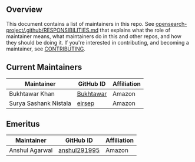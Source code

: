 ## Overview

This document contains a list of maintainers in this repo. See [opensearch-project/.github/RESPONSIBILITIES.md](https://github.com/opensearch-project/.github/blob/main/RESPONSIBILITIES.md#maintainer-responsibilities) that explains what the role of maintainer means, what maintainers do in this and other repos, and how they should be doing it. If you're interested in contributing, and becoming a maintainer, see [CONTRIBUTING](CONTRIBUTING.md).

## Current Maintainers

| Maintainer            | GitHub ID                                       | Affiliation |
| --------------------- | ----------------------------------------------- | ----------- |
| Bukhtawar Khan        | [Bukhtawar](https://github.com/Bukhtawar)       | Amazon      |
| Surya Sashank Nistala | [eirsep](https://github.com/eirsep)             | Amazon      |

## Emeritus

| Maintainer  | GitHub ID                                  | Affiliation |
|-------------| ------------------------------------------ | ----------- |
| Anshul Agarwal | [anshul291995](https://github.com/anshul291995)     | Amazon      |


